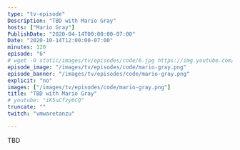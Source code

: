 ```yaml
---
type: "tv-episode"
Description: "TBD with Mario Gray"
hosts: ["Mario Gray"]
PublishDate: "2020-04-14T00:00:00-07:00"
Date: "2020-10-14T12:00:00-07:00"
minutes: 120
episode: "6"
# wget -O static/images/tv/episodes/code/6.jpg https://img.youtube.com/vi/iK5uCfzy6CQ/mqdefault.jpg
episode_image: "/images/tv/episodes/code/mario-gray.png"
episode_banner: "/images/tv/episodes/code/mario-gray.png"
explicit: "no"
images: ["/images/tv/episodes/code/mario-gray.png"]
title: "TBD with Mario Gray"
# youtube: "iK5uCfzy6CQ"
truncate: ""
twitch: "vmwaretanzu"

---
```


TBD
